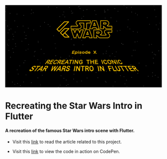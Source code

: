 <img src="assets/star_wars_intro_in_flutter_banner.png">

# Recreating the Star Wars Intro in Flutter

#### A recreation of the famous Star Wars intro scene with Flutter.

- Visit this [link]() to read the article related to this project.

- Visit this [link](https://codepen.io/thearthurdev/pen/YzGoqeV) to view the code in action on CodePen.
